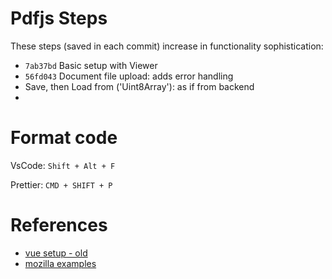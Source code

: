 


# Pdfjs Steps

These steps (saved in each commit) increase in functionality sophistication:

* `7ab37bd` Basic setup with Viewer
* `56fd043` Document file upload: adds error handling
* Save, then Load from ('Uint8Array'): as if from backend
* 





# Format code

VsCode: `Shift + Alt + F`

Prettier: `CMD + SHIFT + P`



# References

* [vue setup - old](https://stackoverflow.com/questions/65750584/how-to-import-mozilla-pdf-js-in-vue-project)
* [mozilla examples](https://github.com/mozilla/pdf.js/blob/master/examples/learning/helloworld.html)